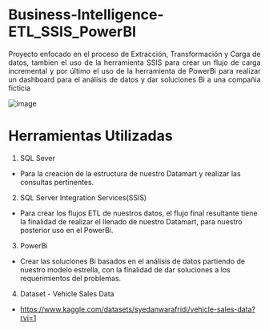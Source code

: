 # Business-Intelligence-ETL_SSIS_PowerBI

<div align='justify'> 
  Proyecto enfocado en el proceso de Extracción, Transformación y Carga de datos, tambien el uso de la herramienta SSIS para crear un flujo de carga incremental y por último el uso de la herramienta de PowerBi para realizar un dashboard para el análisis de datos y dar soluciones Bi a una compañia ficticia </div>


![image](https://github.com/Marioarellano21/Business-Intelligence-ETL_SSIS_PowerBI/assets/146877817/2aa8375a-1b12-4765-af83-02659317d5f4) 

# Herramientas Utilizadas

1. SQL Sever
* Para la creación de la estructura de nuestro Datamart y realizar las consultas pertinentes.  
2. SQL Server Integration Services(SSIS)
* Para crear los flujos ETL de nuestros datos, el flujo final resultante tiene la finalidad de realizar el llenado de nuestro Datamart, para nuestro posterior uso en el PowerBi.
3. PowerBi
*  Crear las soluciones Bi basados en el análisis de datos partiendo de nuestro modelo estrella, con la finalidad de dar soluciones a los requerimientos del problemas.
4. Dataset - Vehicle Sales Data
* https://www.kaggle.com/datasets/syedanwarafridi/vehicle-sales-data?rvi=1
